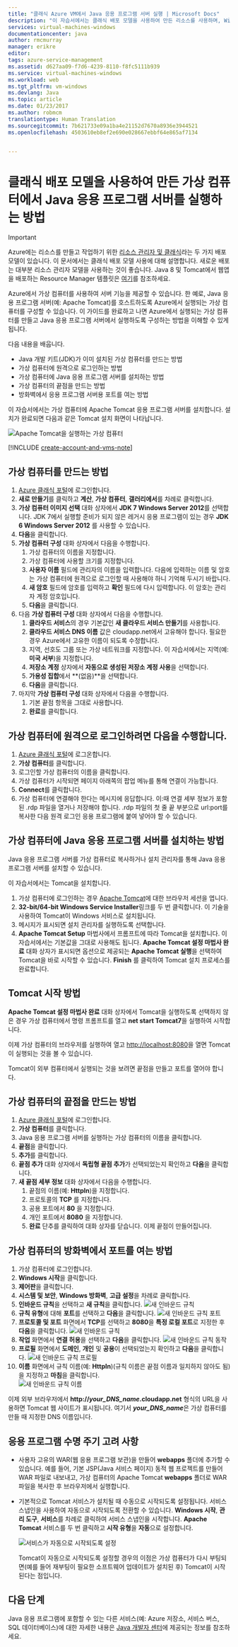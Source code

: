 ```yaml
---
title: "클래식 Azure VM에서 Java 응용 프로그램 서버 실행 | Microsoft Docs"
description: "이 자습서에서는 클래식 배포 모델을 사용하여 만든 리소스를 사용하며, Windows 가상 컴퓨터를 만들고 Apache Tomcat 응용 프로그램 서버를 실행하도록 구성하는 방법을 보여 줍니다."
services: virtual-machines-windows
documentationcenter: java
author: rmcmurray
manager: erikre
editor: 
tags: azure-service-management
ms.assetid: d627aa09-f7d6-4239-8110-f8fc5111b939
ms.service: virtual-machines-windows
ms.workload: web
ms.tgt_pltfrm: vm-windows
ms.devlang: Java
ms.topic: article
ms.date: 01/23/2017
ms.author: robmcm
translationtype: Human Translation
ms.sourcegitcommit: 7b621733e09a1ba4e21152d7670a8936e3944521
ms.openlocfilehash: 4503610eb8ef2e690e028667ebbf64e865af7134


---
```

# <a name="how-to-run-a-java-application-server-on-a-virtual-machine-created-with-the-classic-deployment-model"></a>클래식 배포 모델을 사용하여 만든 가상 컴퓨터에서 Java 응용 프로그램 서버를 실행하는 방법
> [!IMPORTANT] 
> Azure에는 리소스를 만들고 작업하기 위한 [리소스 관리자 및 클래식](../azure-resource-manager/resource-manager-deployment-model.md)라는 두 가지 배포 모델이 있습니다. 이 문서에서는 클래식 배포 모델 사용에 대해 설명합니다. 새로운 배포는 대부분 리소스 관리자 모델을 사용하는 것이 좋습니다. Java 8 및 Tomcat에서 웹앱을 배포하는 Resource Manager 템플릿은 [여기](https://azure.microsoft.com/documentation/templates/201-web-app-java-tomcat/)를 참조하세요.

Azure에서 가상 컴퓨터를 사용하여 서버 기능을 제공할 수 있습니다. 한 예로, Java 응용 프로그램 서버(예: Apache Tomcat)를 호스트하도록 Azure에서 실행되는 가상 컴퓨터를 구성할 수 있습니다. 이 가이드를 완료하고 나면 Azure에서 실행되는 가상 컴퓨터를 만들고 Java 응용 프로그램 서버에서 실행하도록 구성하는 방법을 이해할 수 있게 됩니다.

다음 내용을 배웁니다.

* Java 개발 키트(JDK)가 이미 설치된 가상 컴퓨터를 만드는 방법
* 가상 컴퓨터에 원격으로 로그인하는 방법
* 가상 컴퓨터에 Java 응용 프로그램 서버를 설치하는 방법
* 가상 컴퓨터의 끝점을 만드는 방법
* 방화벽에서 응용 프로그램 서버용 포트를 여는 방법

이 자습서에서는 가상 컴퓨터에 Apache Tomcat 응용 프로그램 서버를 설치합니다. 설치가 완료되면 다음과 같은 Tomcat 설치 화면이 나타납니다.

![Apache Tomcat을 실행하는 가상 컴퓨터][virtual_machine_tomcat]

[!INCLUDE [create-account-and-vms-note](../../includes/create-account-and-vms-note.md)]

## <a name="to-create-a-virtual-machine"></a>가상 컴퓨터를 만드는 방법
1. [Azure 클래식 포털](https://manage.windowsazure.com)에 로그인합니다.
2. **새로 만들기**를 클릭하고 **계산**, **가상 컴퓨터**, **갤러리에서**를 차례로 클릭합니다.
3. **가상 컴퓨터 이미지 선택** 대화 상자에서 **JDK 7 Windows Server 2012**를 선택합니다.
   JDK 7에서 실행할 준비가 되지 않은 레거시 응용 프로그램이 있는 경우 **JDK 6 Windows Server 2012** 를 사용할 수 있습니다.
4. **다음**을 클릭합니다.
5. **가상 컴퓨터 구성** 대화 상자에서 다음을 수행합니다.
   1. 가상 컴퓨터의 이름을 지정합니다.
   2. 가상 컴퓨터에 사용할 크기를 지정합니다.
   3. **사용자 이름** 필드에 관리자의 이름을 입력합니다. 다음에 입력하는 이름 및 암호는 가상 컴퓨터에 원격으로 로그인할 때 사용해야 하니 기억해 두시기 바랍니다.
   4. **새 암호** 필드에 암호를 입력하고 **확인** 필드에 다시 입력합니다. 이 암호는 관리자 계정 암호입니다.
   5. **다음**을 클릭합니다.
6. 다음 **가상 컴퓨터 구성** 대화 상자에서 다음을 수행합니다.
   1. **클라우드 서비스**의 경우 기본값인 **새 클라우드 서비스 만들기**를 사용합니다.
   2. **클라우드 서비스 DNS 이름** 값은 cloudapp.net에서 고유해야 합니다. 필요한 경우 Azure에서 고유한 이름이 되도록 수정합니다.
   3. 지역, 선호도 그룹 또는 가상 네트워크를 지정합니다. 이 자습서에서는 지역(예: **미국 서부**)을 지정합니다.
   4. **저장소 계정** 상자에서 **자동으로 생성된 저장소 계정 사용**을 선택합니다.
   5. **가용성 집합**에서 **(없음)**을 선택합니다.
   6. **다음**을 클릭합니다.
7. 마지막 **가상 컴퓨터 구성** 대화 상자에서 다음을 수행합니다.
   1. 기본 끝점 항목을 그대로 사용합니다.
   2. **완료**를 클릭합니다.

## <a name="to-remotely-sign-in-to-your-virtual-machine"></a>가상 컴퓨터에 원격으로 로그인하려면 다음을 수행합니다.
1. [Azure 클래식 포털](https://manage.windowsazure.com)에 로그온합니다.
2. **가상 컴퓨터**를 클릭합니다.
3. 로그인할 가상 컴퓨터의 이름을 클릭합니다.
4. 가상 컴퓨터가 시작되면 페이지 아래쪽의 팝업 메뉴를 통해 연결이 가능합니다.
5. **Connect**를 클릭합니다.
6. 가상 컴퓨터에 연결해야 한다는 메시지에 응답합니다. 이:때 연결 세부 정보가 포함된 .rdp 파일을 열거나 저장해야 합니다. .rdp 파일의 첫 줄 끝 부분으로 url:port를 복사한 다음 원격 로그인 응용 프로그램에 붙여 넣어야 할 수 있습니다.

## <a name="to-install-a-java-application-server-on-your-virtual-machine"></a>가상 컴퓨터에 Java 응용 프로그램 서버를 설치하는 방법
Java 응용 프로그램 서버를 가상 컴퓨터로 복사하거나 설치 관리자를 통해 Java 응용 프로그램 서버를 설치할 수 있습니다.

이 자습서에서는 Tomcat을 설치합니다.

1. 가상 컴퓨터에 로그인하는 경우 [Apache Tomcat](http://tomcat.apache.org/download-70.cgi)에 대한 브라우저 세션을 엽니다.
2. **32-bit/64-bit Windows Service Installer**링크를 두 번 클릭합니다. 이 기술을 사용하여 Tomcat이 Windows 서비스로 설치됩니다.
3. 메시지가 표시되면 설치 관리자를 실행하도록 선택합니다.
4. **Apache Tomcat Setup** 마법사에서 프롬프트에 따라 Tomcat을 설치합니다. 이 자습서에서는 기본값을 그대로 사용해도 됩니다. **Apache Tomcat 설정 마법사 완료** 대화 상자가 표시되면 옵션으로 제공되는 **Apache Tomcat 실행**을 선택하여 Tomcat을 바로 시작할 수 있습니다. **Finish** 를 클릭하여 Tomcat 설치 프로세스를 완료합니다.

## <a name="to-start-tomcat"></a>Tomcat 시작 방법
**Apache Tomcat 설정 마법사 완료** 대화 상자에서 Tomcat을 실행하도록 선택하지 않은 경우 가상 컴퓨터에서 명령 프롬프트를 열고 **net start Tomcat7**을 실행하여 시작합니다.

이제 가상 컴퓨터의 브라우저를 실행하여 열고 <http://localhost:8080>을 열면 Tomcat이 실행되는 것을 볼 수 있습니다.

Tomcat이 외부 컴퓨터에서 실행되는 것을 보려면 끝점을 만들고 포트를 열어야 합니다.

## <a name="to-create-an-endpoint-for-your-virtual-machine"></a>가상 컴퓨터의 끝점을 만드는 방법
1. [Azure 클래식 포털](https://manage.windowsazure.com)에 로그인합니다.
2. **가상 컴퓨터**를 클릭합니다.
3. Java 응용 프로그램 서버를 실행하는 가상 컴퓨터의 이름을 클릭합니다.
4. **끝점**을 클릭합니다.
5. **추가**를 클릭합니다.
6. **끝점 추가** 대화 상자에서 **독립형 끝점 추가**가 선택되었는지 확인하고 **다음**을 클릭합니다.
7. **새 끝점 세부 정보** 대화 상자에서 다음을 수행합니다.
   1. 끝점의 이름(예: **HttpIn**)을 지정합니다.
   2. 프로토콜의 **TCP** 를 지정합니다.
   3. 공용 포트에서 **80** 을 지정합니다.
   4. 개인 포트에서 **8080** 을 지정합니다.
   5. **완료** 단추를 클릭하여 대화 상자를 닫습니다. 이제 끝점이 만들어집니다.

## <a name="to-open-a-port-in-the-firewall-for-your-virtual-machine"></a>가상 컴퓨터의 방화벽에서 포트를 여는 방법
1. 가상 컴퓨터에 로그인합니다.
2. **Windows 시작**을 클릭합니다.
3. **제어판**을 클릭합니다.
4. **시스템 및 보안**, **Windows 방화벽**, **고급 설정**을 차례로 클릭합니다.
5. **인바운드 규칙**을 선택하고 **새 규칙**을 클릭합니다.
   ![새 인바운드 규칙][NewIBRule]
6. **규칙 유형**에 대해 **포트**를 선택하고 **다음**을 클릭합니다.
   ![새 인바운드 규칙 포트][NewRulePort]
7. **프로토콜 및 포트** 화면에서 **TCP**를 선택하고 **8080**을 **특정 로컬 포트**로 지정한 후 **다음**을 클릭합니다.
   ![새 인바운드 규칙][NewRuleProtocol]
8. **작업** 화면에서 **연결 허용**을 선택하고 **다음**을 클릭합니다.
   ![새 인바운드 규칙 동작][NewRuleAction]
9. **프로필** 화면에서 **도메인**, **개인** 및 **공용**이 선택되었는지 확인하고 **다음**을 클릭합니다.
   ![새 인바운드 규칙 프로필][NewRuleProfile]
10. **이름** 화면에서 규칙 이름(예: **HttpIn**)(규칙 이름은 끝점 이름과 일치하지 않아도 됨)을 지정하고 **마침**을 클릭합니다.  
    ![새 인바운드 규칙 이름][NewRuleName]

이제 외부 브라우저에서 **http://*your\_DNS\_name*.cloudapp.net** 형식의 URL을 사용하면 Tomcat 웹 사이트가 표시됩니다. 여기서 ***your\_DNS\_name***은 가상 컴퓨터를 만들 때 지정한 DNS 이름입니다.

## <a name="application-lifecycle-considerations"></a>응용 프로그램 수명 주기 고려 사항
* 사용자 고유의 WAR(웹 응용 프로그램 보관)을 만들어 **webapps** 폴더에 추가할 수 있습니다. 예를 들어, 기본 JSP(Java 서비스 페이지) 동적 웹 프로젝트를 만들어 WAR 파일로 내보내고, 가상 컴퓨터의 Apache Tomcat **webapps** 폴더로 WAR 파일을 복사한 후 브라우저에서 실행합니다.
* 기본적으로 Tomcat 서비스가 설치될 때 수동으로 시작되도록 설정됩니다. 서비스 스냅인을 사용하여 자동으로 시작되도록 전환할 수 있습니다. **Windows 시작**, **관리 도구**, **서비스**를 차례로 클릭하여 서비스 스냅인을 시작합니다. **Apache Tomcat** 서비스를 두 번 클릭하고 **시작 유형**을 **자동**으로 설정합니다.
  
    ![서비스가 자동으로 시작되도록 설정][service_automatic_startup]
  
    Tomcat이 자동으로 시작되도록 설정할 경우의 이점은 가상 컴퓨터가 다시 부팅되면(예를 들어 재부팅이 필요한 소프트웨어 업데이트가 설치된 후) Tomcat이 시작된다는 점입니다.

## <a name="next-steps"></a>다음 단계
Java 응용 프로그램에 포함할 수 있는 다른 서비스(예: Azure 저장소, 서비스 버스, SQL 데이터베이스)에 대한 자세한 내용은 [Java 개발자 센터](https://azure.microsoft.com/develop/java/)에 제공되는 정보를 참조하세요.

[virtual_machine_tomcat]: ./media/virtual-machines-windows-classic-java-run-tomcat-app-server/WA_VirtualMachineRunningApacheTomcat.png

[service_automatic_startup]: ./media/virtual-machines-windows-classic-java-run-tomcat-app-server/WA_TomcatServiceAutomaticStart.png









[NewIBRule]: ./media/virtual-machines-windows-classic-java-run-tomcat-app-server/NewInboundRule.png
[NewRulePort]: ./media/virtual-machines-windows-classic-java-run-tomcat-app-server/NewRulePort.png
[NewRuleProtocol]: ./media/virtual-machines-windows-classic-java-run-tomcat-app-server/NewRuleProtocol.png
[NewRuleAction]: ./media/virtual-machines-windows-classic-java-run-tomcat-app-server/NewRuleAction.png
[NewRuleName]: ./media/virtual-machines-windows-classic-java-run-tomcat-app-server/NewRuleName.png
[NewRuleProfile]: ./media/virtual-machines-windows-classic-java-run-tomcat-app-server/NewRuleProfile.png



<!--HONumber=Jan17_HO4-->


